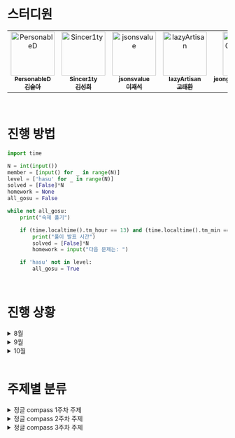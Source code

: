 # 스터디원

<table>
  <tr>
    <td align="center">
      <a href="https://github.com/PersonableD">
        <img src="https://github.com/PersonableD.png" width="100px;" alt="PersonableD"/><br />
        <sub><b>PersonableD</b></sub><br/>
        <sub><b>김슬아</b></sub>
      </a>
    </td>
    <td align="center">
      <a href="https://github.com/Sincer1ty">
        <img src="https://github.com/Sincer1ty.png" width="100px;" alt="Sincer1ty"/><br />
        <sub><b>Sincer1ty</b></sub><br/>
        <sub><b>김성희</b></sub>
      </a>
    </td>
    <td align="center">
      <a href="https://github.com/jsonsvalue">
        <img src="https://github.com/jsonsvalue.png" width="100px;" alt="jsonsvalue"/><br />
        <sub><b>jsonsvalue</b></sub><br/>
        <sub><b>이재석</b></sub>
      </a>
    </td>
    <td align="center">
      <a href="https://github.com/lazyArtisan">
        <img src="https://github.com/lazyArtisan.png" width="100px;" alt="lazyArtisan"/><br />
        <sub><b>lazyArtisan</b></sub><br/>
        <sub><b>고태환</b></sub>
      </a>
    </td>
    <td align="center">
      <a href="https://github.com/jeongyuje0ngyujeong">
        <img src="https://github.com/jeongyuje0ngyujeong.png" width="100px;" alt="jeongyuje0ngyujeong"/><br />
        <sub><b>jeongyuje0ngyujeong</b></sub><br/>
        <sub><b>정유정</b></sub>
      </a>
    </td>
  </tr>
</table>


<br>

# 진행 방법

```python
import time

N = int(input())
member = [input() for _ in range(N)]
level = ['hasu' for _ in range(N)]
solved = [False]*N
homework = None
all_gosu = False

while not all_gosu:
    print("숙제 풀기")

    if (time.localtime().tm_hour == 13) and (time.localtime().tm_min == 30):
        print("풀이 발표 시간")
        solved = [False]*N
        homework = input("다음 문제는: ")

    if 'hasu' not in level:
        all_gosu = True
```

<br>

# 진행 상황
<details>
  <summary>8월</summary>

<table>
  <tr>
    <th>Date</th>
    <th>Problem</th>
  </tr>
  <tr>
    <td>8.12</td>
    <td><a href="https://www.acmicpc.net/problem/2468">2468 안전영역</a></td>
  </tr>
  <tr>
    <td>8.13</td>
    <td><a href="https://www.acmicpc.net/problem/2504">2504 괄호의 값</a></td>
  </tr>
  <tr>
    <td>8.14</td>
    <td><a href="https://www.acmicpc.net/problem/1655">1655 가운데를 말해요</a></td>
  </tr>
  <tr>
    <td>8.15</td>
    <td><a href="https://www.acmicpc.net/problem/13334">13334 철로</a></td>
  </tr>
  <tr>
    <td>8.16</td>
    <td><a href="https://www.acmicpc.net/problem/17298">17298 오큰수</a></td>
  </tr>
  <tr>
    <td>8.17</td>
    <td>Review session</td>
  </tr>
  <tr>
    <td>8.19</td>
    <td><a href="https://www.acmicpc.net/problem/2805">2805 나무 자르기</a></td>
  </tr>
  <tr>
    <td>8.20</td>
    <td><a href="https://www.acmicpc.net/problem/3190">3190 뱀</a></td>
  </tr>
  <tr>
    <td>8.21</td>
    <td><a href="https://www.acmicpc.net/problem/2110">2110 공유기 설치</a></td>
  </tr>
  <tr>
    <td>8.22</td>
    <td><a href="https://www.acmicpc.net/problem/2812">2812 크게 만들기</a></td>
  </tr>
  <tr>
    <td>8.23</td>
    <td><a href="https://www.acmicpc.net/problem/2869">2869 달팽이는 올라가고 싶다</a></td>
  </tr>
  <tr>
    <td>8.24</td>
    <td>Review session</td>
  </tr>
  <tr>
    <td>8.26</td>
    <td><a href="https://www.acmicpc.net/problem/1707">1707 이분 그래프</a></td>
  </tr>
  <tr>
    <td>8.28</td>
    <td><a href="https://www.acmicpc.net/problem/14888">14888 연산자 끼워넣기</a></td>
  </tr>
  <tr>
    <td>8.30</td>
    <td><a href="https://www.acmicpc.net/problem/3055">3055 탈출</a></td>
    <td></td>
  </tr>
  <tr>
    <td>8.31</td>
    <td>Review session</td>
  </tr> 
</table>
</details>

<details>
  <summary>9월</summary>
<table>
  <tr>
    <th>Date</th>
    <th>Problem</th>
  </tr>
  <tr>
    <td>9.4</td>
    <td><a href="https://www.acmicpc.net/problem/7569">7569 토마토</a></td>
  </tr>
  <tr>
    <td>9.6</td>
    <td><a href="https://www.acmicpc.net/problem/10026">10026 적록색약</a></td>
  </tr>
  <tr>
    <td>9.23<br>추석 특별 숙제<br>(9.13 - 9.22)</td>
    <td><a href="https://www.acmicpc.net/problem/21606">21606 아침 산책</a><br>
      <a href="https://www.acmicpc.net/problem/1948">1948 임계경로</a><br>
      <a href="https://www.acmicpc.net/problem/2637">2637 장난감 조립</a><br>
      <a href="https://www.acmicpc.net/problem/2573">2573 빙산</a><br>
      <a href="https://www.acmicpc.net/problem/2667">2667 단지번호 붙이기</a><br>
      <a href="https://www.acmicpc.net/problem/31575">31575 도시와 비트코인</a><br>
  </tr>
  <tr>
    <td>9.26</td>
    <td><a href="https://www.acmicpc.net/problem/1912">1912 연속합</a></td>
  </tr>
  <tr>
    <td>9.28</td>
    <td><a href="https://www.acmicpc.net/problem/11049">11049 행렬 곱셈 순서</a></td>
  </tr>
  <tr>
    <td>9.30</td>
    <td><a href="https://www.acmicpc.net/problem/1463">1463 1로 만들기</a></td>
  </tr>
</table>
</details>

<details>
  <summary>10월</summary>
<table>
  <tr>
    <th>Date</th>
    <th>Problem</th>
  </tr>
  <tr>
    <td>10.</td>
    <td><a href="https://www.acmicpc.net/problem/7569">7569 토마토</a></td>
  </tr>
</table>
</details>

<br>

# 주제별 분류

<details>
  <summary>정글 compass 1주차 주제</summary>
  <br>
  <ul>
    <li>1. 단순 구현</li>
    <li>2. 재귀함수</li>
    <li>3. 정렬</li>
    <li>4. 완전 탐색, 이분 탐색</li>
    <li>5. 분할 정복</li>
    <li>6. 스택, 큐</li>
    <li>7. 우선순위 큐</li>
  </ul>
</details>

<details>
  <summary>정글 compass 2주차 주제</summary>
  <br>
  <ul>
    <li>1. DFS, BFS</li>
    <li>2. 위상 정렬</li>
    <li>3. 최소 신장 트리</li>
    <li>4. 다익스트라, 플로이드 와샬</li>
    <li>5. Trie</li>
  </ul>
</details>

<details>
  <summary>정글 compass 3주차 주제</summary>
  <br>
  <ul>
    <li>1. 다이나믹 프로그래밍</li>
    <li>2. 그리디 알고리즘</li>
    <li>3. LCS (Longest Common Subsequence)</li>
    <li>4. 배낭 문제 (Knapsack Problem)</li>
  </ul>
</details>

